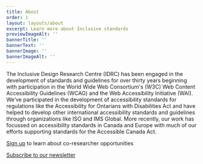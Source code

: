 ```yaml
---
title: About
order: 1
layout: layouts/about
excerpt: Learn more about Inclusive standards
previewImageAlt: ''
bannerTitle: ''
bannerText: ''
bannerImage: ''
bannerImageAlt: ''
---
```

The Inclusive Design Research Centre (IDRC) has been engaged in the development of standards and guidelines for over thirty years beginning with participation in the World Wide Web Consortium's (W3C) Web Content Accessibility Guidelines (WCAG) and the Web Accessibility Initiative (WAI). We’ve participated in the development of accessibility standards for regulations like the Accessibility for Ontarians with Disabilities Act and have helped to develop other international accessibility standards and guidelines through organizations like ISO and IMS Global. More recently, our work has focussed on accessibility standards in Canada and Europe with much of our efforts supporting standards for the Accessible Canada Act.

[Sign up](https://forms.office.com/pages/responsepage.aspx?id=0WnkBiotj0aum33wlo62199fYthCJCZAjMYVyFj1V1dUNjdNSFRTTkVXTVNNOEM0RVZHOVlBNEJVMiQlQCN0PWcu&route=shorturl) to learn about co-researcher opportunities

[Subscribe to our newsletter](http://eepurl.com/hBMRev)
